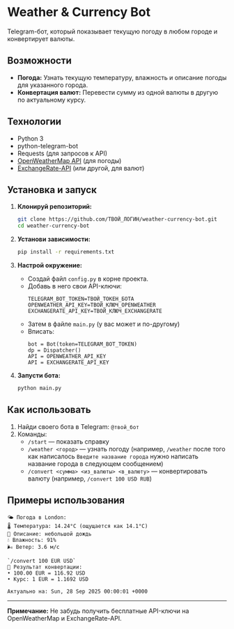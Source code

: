 # Weather & Currency Bot

Telegram-бот, который показывает текущую погоду в любом городе и конвертирует валюты.

## Возможности

*   **Погода:** Узнать текущую температуру, влажность и описание погоды для указанного города.
*   **Конвертация валют:** Перевести сумму из одной валюты в другую по актуальному курсу.

## Технологии

*   Python 3
*   python-telegram-bot
*   Requests (для запросов к API)
*   [OpenWeatherMap API](https://openweathermap.org/api) (для погоды)
*   [ExchangeRate-API](https://www.exchangerate-api.com/) (или другой, для валют)

## Установка и запуск

1.  **Клонируй репозиторий:**
    ```bash
    git clone https://github.com/ТВОЙ_ЛОГИН/weather-currency-bot.git
    cd weather-currency-bot
    ```

2.  **Установи зависимости:**
    ```bash
    pip install -r requirements.txt
    ```

3.  **Настрой окружение:**
    *   Создай файл `config.py` в корне проекта.
    *   Добавь в него свои API-ключи:
        ```env
        TELEGRAM_BOT_TOKEN=ТВОЙ_ТОКЕН_БОТА
        OPENWEATHER_API_KEY=ТВОЙ_КЛЮЧ_OPENWEATHER
        EXCHANGERATE_API_KEY=ТВОЙ_КЛЮЧ_EXCHANGERATE
        ```
    *   Затем в файле `main.py` (у вас может и по-другому)
    *   Вписать:
          ```config
          bot = Bot(token=TELEGRAM_BOT_TOKEN)
          dp = Dispatcher()
          API = OPENWEATHER_API_KEY
          API = EXCHANGERATE_API_KEY
          ```

4.  **Запусти бота:**
    ```bash
    python main.py
    ```

## Как использовать

1.  Найди своего бота в Telegram: `@твой_бот`
2.  Команды:
    *   `/start` — показать справку
    *   `/weather <город>` — узнать погоду (например, `/weather` после того как написалось `Введите название города` нужно написать название города в следующем сообщением)
    *   `/convert <сумма> <из_валюты> <в_валюту>` — конвертировать валюту (например, `/convert 100 USD RUB`)

## Примеры использования

```
🌤 Погода в London:
🌡 Температура: 14.24°C (ощущается как 14.1°C)
📝 Описание: небольшой дождь
💧 Влажность: 91%
🌬 Ветер: 3.6 м/с

`/convert 100 EUR USD`
💱 Результат конвертации:
• 100.00 EUR = 116.92 USD
• Курс: 1 EUR = 1.1692 USD

Актуально на: Sun, 28 Sep 2025 00:00:01 +0000
```
---

**Примечание:** Не забудь получить бесплатные API-ключи на OpenWeatherMap и ExchangeRate-API.
